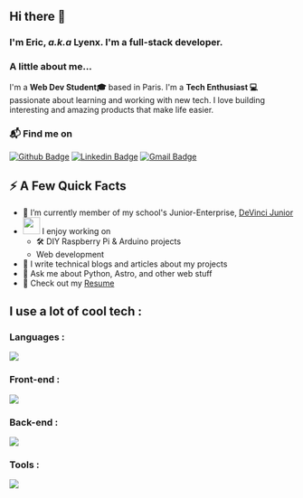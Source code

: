 ## Hi there 👋

### I'm Eric, _a.k.a_ Lyenx. I'm a full-stack developer.

### A little about me...

I'm a **Web Dev Student🎓** based in Paris. I'm a **Tech Enthusiast 💻** passionate about learning and working with new tech. I love building interesting and amazing products that make life easier.

### 📬 Find me on

[![Github Badge](https://img.shields.io/badge/-Github-black?style=flat-square&logo=github&link=https://github.com/ImLyenx/)](https://github.com/ImLyenx/)
[![Linkedin Badge](https://img.shields.io/badge/-LinkedIn-blue?style=flat-square&logo=Linkedin&logoColor=white&link=https://www.linkedin.com/in/huberic/)](https://www.linkedin.com/in/huberic)
[![Gmail Badge](https://img.shields.io/badge/-Mail-d14836?style=flat-square&logo=Gmail&logoColor=white&link=mailto:contact@lyenx.com)](mailto:contact@lyenx.com)

## ⚡️ A Few Quick Facts

- 🔭 I’m currently member of my school's Junior-Enterprise, [DeVinci Junior](https://devincijunior.fr)
- <img src="https://media.giphy.com/media/WUlplcMpOCEmTGBtBW/giphy.gif" width="30"> I enjoy working on
  - 🛠 DIY Raspberry Pi & Arduino projects
  - Web development
- 📝 I write technical blogs and articles about my projects
- 💬 Ask me about Python, Astro, and other web stuff
- 📙 Check out my [Resume](https://www.linkedin.com/in/huberic/)

## I use a lot of cool tech :

### Languages :

<img src="https://skillicons.dev/icons?perline=9&theme=light&i=html,css,js,ts,php,py,go,dart" />

### Front-end :

<img src="https://skillicons.dev/icons?perline=9&theme=light&i=astro,react,tailwind,sass,next,flutter" />

### Back-end :

<img src="https://skillicons.dev/icons?perline=9&theme=light&i=express,nodejs,prisma,mysql,symfony,supabase" />

### Tools :

<img src="https://skillicons.dev/icons?perline=9&theme=light&i=git,github,vscode,linux,docker,vite,discordjs,postman,cloudflare,blender,unity,vercel,wordpress,arduino,raspberrypi" />
